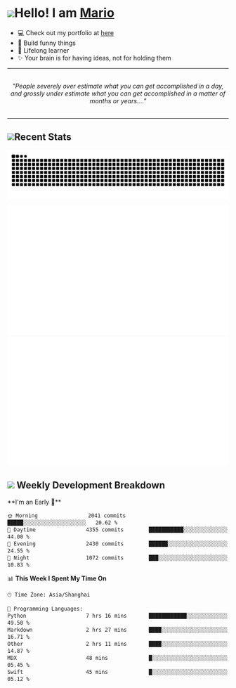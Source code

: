 <h1><a href = "#"><img src="https://media.giphy.com/media/VgCDAzcKvsR6OM0uWg/giphy.gif" width="50"></a><span>Hello! I am <a href="https://github.com/mario1in">Mario</a></span></h1>

- 💻 Check out my portfolio at [here](https://shixiong.name)
- 🔨 Build funny things
- 🚀 Lifelong learner
- ✨ Your brain is for having ideas, not for holding them

<hr/>
<br/>
<div align="center">
<i>"People severely over estimate what you can get accomplished in a day, and grossly under estimate what you can get accomplished in a matter of months or years...." </i>
</div>
<br/>
<hr/>

<h2 align="left">
  <a href="#"><img src="https://emojis.slackmojis.com/emojis/images/1643514389/3643/cool-doge.gif?1643514389" height="30"></a>Recent Stats
</h2>

<picture>
  <source
    media="(prefers-color-scheme: dark)"
    srcset="https://raw.githubusercontent.com/mario1in/mario1in/output/github-contribution-grid-snake-dark.svg"
  />
  <source
    media="(prefers-color-scheme: light)"
    srcset="https://raw.githubusercontent.com/mario1in/mario1in/output/github-contribution-grid-snake.svg"
  />
  <img
    alt="github contribution grid snake animation"
    src="https://raw.githubusercontent.com/mario1in/mario1in/output/github-contribution-grid-snake.svg"
  />
</picture>

![overview](https://raw.githubusercontent.com/mario1in/mario1in/stats-output/generated/overview.svg)
![languages](https://raw.githubusercontent.com/mario1in/mario1in/stats-output/generated/languages.svg)

<h2 align="left">
  <a href="#"><img src="https://emojis.slackmojis.com/emojis/images/1643514062/184/nyancat_big.gif?1643514062" height="30"></a> Weekly Development Breakdown
</h2>
<!--START_SECTION:waka-->
**I'm an Early 🐤** 

```text
🌞 Morning                2041 commits        █████░░░░░░░░░░░░░░░░░░░░   20.62 % 
🌆 Daytime                4355 commits        ███████████░░░░░░░░░░░░░░   44.00 % 
🌃 Evening                2430 commits        ██████░░░░░░░░░░░░░░░░░░░   24.55 % 
🌙 Night                  1072 commits        ███░░░░░░░░░░░░░░░░░░░░░░   10.83 % 
```


📊 **This Week I Spent My Time On** 

```text
🕑︎ Time Zone: Asia/Shanghai

💬 Programming Languages: 
Python                   7 hrs 16 mins       ████████████░░░░░░░░░░░░░   49.50 % 
Markdown                 2 hrs 27 mins       ████░░░░░░░░░░░░░░░░░░░░░   16.71 % 
Other                    2 hrs 11 mins       ████░░░░░░░░░░░░░░░░░░░░░   14.87 % 
MDX                      48 mins             █░░░░░░░░░░░░░░░░░░░░░░░░   05.45 % 
Swift                    45 mins             █░░░░░░░░░░░░░░░░░░░░░░░░   05.12 % 
```


<!--END_SECTION:waka-->

